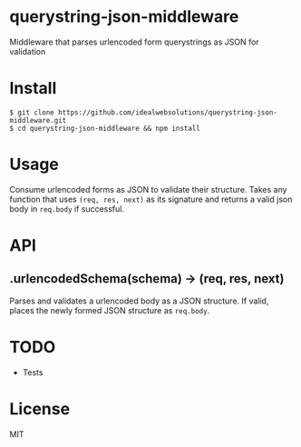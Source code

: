 # querystring-json-middleware
Middleware that parses urlencoded form querystrings as JSON for validation

# Install
    $ git clone https://github.com/idealwebsolutions/querystring-json-middleware.git
    $ cd querystring-json-middleware && npm install

# Usage
Consume urlencoded forms as JSON to validate their structure. Takes any function that uses `(req, res, next)` as its signature and returns a valid json body in `req.body` if successful.

# API
## .urlencodedSchema(schema) -> (req, res, next)
Parses and validates a urlencoded body as a JSON structure. If valid, places the newly formed JSON structure as `req.body`.

# TODO
- Tests

# License
MIT
